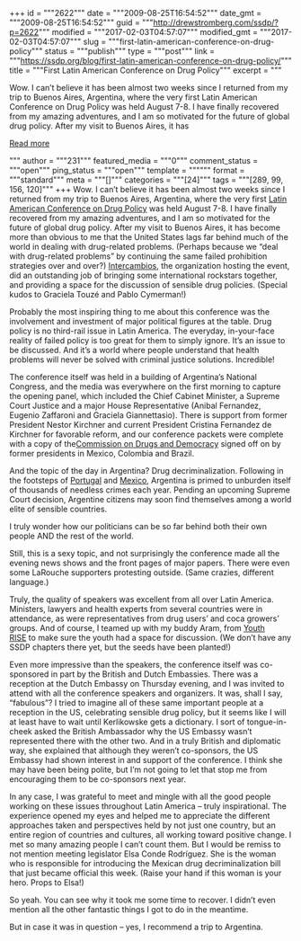 +++
id = """2622"""
date = """2009-08-25T16:54:52"""
date_gmt = """2009-08-25T16:54:52"""
guid = """http://drewstromberg.com/ssdp/?p=2622"""
modified = """2017-02-03T04:57:07"""
modified_gmt = """2017-02-03T04:57:07"""
slug = """first-latin-american-conference-on-drug-policy"""
status = """publish"""
type = """post"""
link = """https://ssdp.org/blog/first-latin-american-conference-on-drug-policy/"""
title = """First Latin American Conference on Drug Policy"""
excerpt = """<p>Wow. I can’t believe it has been almost two weeks since I returned from my trip to Buenos Aires, Argentina, where the very first Latin American Conference on Drug Policy was held August 7-8. I have finally recovered from my amazing adventures, and I am so motivated for the future of global drug policy. After my visit to Buenos Aires, it has</p>
<div class="h10"></div>
<p><a class="more-link2 flat" href="https://ssdp.org/blog/first-latin-american-conference-on-drug-policy/">Read more</a></p>
"""
author = """231"""
featured_media = """0"""
comment_status = """open"""
ping_status = """open"""
template = """"""
format = """standard"""
meta = """[]"""
categories = """[24]"""
tags = """[289, 99, 156, 120]"""
+++
Wow. I can’t believe it has been almost two weeks since I returned from my trip to Buenos Aires, Argentina, where the very first <a href="http://www.intercambios.org.ar/english/marco.htm">Latin American Conference on Drug Policy</a> was held August 7-8. I have finally recovered from my amazing adventures, and I am so motivated for the future of global drug policy. After my visit to Buenos Aires, it has become more than obvious to me that the United States lags far behind much of the world in dealing with drug-related problems. (Perhaps because we “deal with drug-related problems” by continuing the same failed prohibition strategies over and over?) <a href="http://www.intercambios.org.ar/english/marco.htm">Intercambios</a>, the organization hosting the event, did an outstanding job of bringing some international rockstars together, and providing a space for the discussion of sensible drug policies. (Special kudos to Graciela Touzé and Pablo Cymerman!)

Probably the most inspiring thing to me about this conference was the involvement and investment of major political figures at the table. Drug policy is no third-rail issue in Latin America. The everyday, in-your-face reality of failed policy is too great for them to simply ignore. It&#8217;s an issue to be discussed. And it&#8217;s a world where people understand that health problems will never be solved with criminal justice solutions. Incredible!

The conference itself was held in a building of Argentina’s National Congress, and the media was everywhere on the first morning to capture the opening panel, which included the Chief Cabinet Minister, a Supreme Court Justice and a major House Representative (Anibal Fernandez, Eugenio Zaffaroni and Graciela Giannettasio). There is support from former President Nestor Kirchner and current President Cristina Fernandez de Kirchner for favorable reform, and our conference packets were complete with a copy of the<a href="http://www.drogasedemocracia.org/English/Destaques.asp?IdRegistro=8">Commission on Drugs and Democracy</a> signed off on by former presidents in Mexico, Colombia and Brazil.

And the topic of the day in Argentina? Drug decriminalization. Following in the footsteps of <a href="http://www.salon.com/opinion/greenwald/2009/03/14/portugal/">Portugal</a> and <a href="http://stopthedrugwar.org/chronicle/598/mexico_decriminalization_law_enacted">Mexico</a>, Argentina is primed to unburden itself of thousands of needless crimes each year. Pending an upcoming Supreme Court decision, Argentine citizens may soon find themselves among a world elite of sensible countries.

I truly wonder how our politicians can be so far behind both their own people AND the rest of the world.

Still, this is a sexy topic, and not surprisingly the conference made all the evening news shows and the front pages of major papers. There were even some LaRouche supporters protesting outside. (Same crazies, different language.)

Truly, the quality of speakers was excellent from all over Latin America. Ministers, lawyers and health experts from several countries were in attendance, as were representatives from drug users’ and coca growers’ groups. And of course, I teamed up with my buddy Aram, from <a href="http://www.youthrise.org/">Youth RISE</a> to make sure the youth had a space for discussion. (We don&#8217;t have any SSDP chapters there yet, but the seeds have been planted!)

Even more impressive than the speakers, the conference itself was co-sponsored in part by the British and Dutch Embassies. There was a reception at the Dutch Embassy on Thursday evening, and I was invited to attend with all the conference speakers and organizers. It was, shall I say, “fabulous”? I tried to imagine all of these same important people at a reception in the US, celebrating sensible drug policy, but it seems like I will at least have to wait until Kerlikowske gets a dictionary. I sort of tongue-in-cheek asked the British Ambassador why the US Embassy wasn’t represented there with the other two. And in a truly British and diplomatic way, she explained that although they weren’t co-sponsors, the US Embassy had shown interest in and support of the conference. I think she may have been being polite, but I’m not going to let that stop me from encouraging them to be co-sponsors next year.

In any case, I was grateful to meet and mingle with all the good people working on these issues throughout Latin America &#8211; truly inspirational. The experience opened my eyes and helped me to appreciate the different approaches taken and perspectives held by not just one country, but an entire region of countries and cultures, all working toward positive change. I met so many amazing people I can&#8217;t count them. But I would be remiss to not mention meeting legislator Elsa Conde Rodríguez. She is the woman who is responsible for introducing the Mexican drug decriminalization bill that just became official this week. (Raise your hand if this woman is your hero. Props to Elsa!)

So yeah. You can see why it took me some time to recover. I didn’t even mention all the other fantastic things I got to do in the meantime.

But in case it was in question &#8211; yes, I recommend a trip to Argentina.
